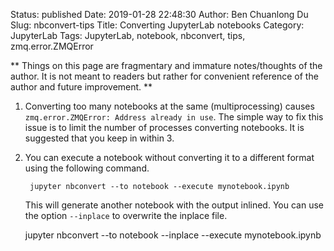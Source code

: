 Status: published
Date: 2019-01-28 22:48:30
Author: Ben Chuanlong Du
Slug: nbconvert-tips
Title: Converting JupyterLab notebooks
Category: JupyterLab
Tags: JupyterLab, notebook, nbconvert, tips, zmq.error.ZMQError

**
Things on this page are
fragmentary and immature notes/thoughts of the author.
It is not meant to readers
but rather for convenient reference of the author and future improvement.
**

1. Converting too many notebooks at the same (multiprocessing) causes `zmq.error.ZMQError: Address already in use`.
    The simple way to fix this issue is to limit the number of processes converting notebooks.
    It is suggested that you keep in within 3.

2. You can execute a notebook without converting it to a different format using the following command.

        jupyter nbconvert --to notebook --execute mynotebook.ipynb

    This will generate another notebook with the output inlined.
    You can use the option `--inplace` to overwrite the inplace file.

    jupyter nbconvert --to notebook --inplace --execute mynotebook.ipynb